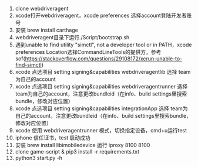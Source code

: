 1. clone webdriveragent
2. xcode打开webdriveragent，xcode preferences 选择account登陆开发者账号
4. 安装 brew install carthage
5. webdriveragent目录下运行./Script/bootstrap.sh
6. 遇到unable to find utility "simctl", not a developer tool or in PATH，xcode preferences Location选择CommandLineTools的提供方，参考sof(https://stackoverflow.com/questions/29108172/xcrun-unable-to-find-simctl)
7. xcode 点选项目 setting signing&capabilities webdriveragentlib 选择 team为自己的account
8. xcode 点选项目 setting signing&capabilities webdriveragentrunner 选择 team为自己的account，注意更改bundleid（在info、build settings里搜索bundle，修改对应位置）
9. xcode 点选项目 setting signing&capabilities integrationApp 选择 team为自己的account，注意更改bundleid（在info、build settings里搜索bundle，修改对应位置）
10. xcode 使用 webdriveragentrunner 模式，切换指定设备，cmd+u运行test
11. iphone 信任证书，test 启动成功
12. 安装 brew install libimobiledevice 运行 iproxy 8100 8100
13. clone game-script & pip3 install -r requirements.txt
14. python3 start.py -h